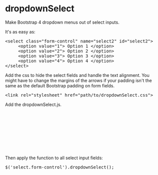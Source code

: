# dropdownSelect
Make Bootstrap 4 dropdown menus out of select inputs. 

It's as easy as:
<pre>
&lt;select class="form-control" name="select2" id="select2">
     &lt;option value="1"&gt; Option 1 &lt;/option&gt;
     &lt;option value="2"&gt; Option 2 &lt;/option&gt;
     &lt;option value="3"&gt; Option 3 &lt;/option&gt;
     &lt;option value="4"&gt; Option 4 &lt;/option&gt;
&lt;/select>
</pre>

Add the css to hide the select fields and handle the text alignment. You might have to change the margins of the arrows if your padding isn't the same as the default Bootstrap padding on form fields.
<pre>
&lt;link rel="stylesheet" href="path/to/dropdownSelect.css"&gt;
</pre>

Add the dropdownSelect.js.
<pre>
<script src="https://code.jquery.com/jquery-3.2.1.slim.min.js"></script>
<script src="https://cdnjs.cloudflare.com/ajax/libs/popper.js/1.12.9/umd/popper.min.js"></script>
<script src="https://maxcdn.bootstrapcdn.com/bootstrap/4.0.0/js/bootstrap.min.js"></script>
<script src="path/to/dropdownSelect.js"></script>
</pre>

Then apply the function to all select input fields:
<pre>
$('select.form-control').dropdownSelect();
</pre>

